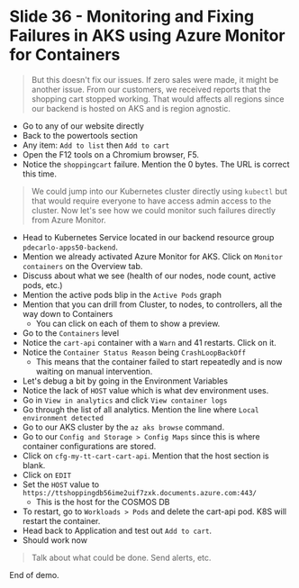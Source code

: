# Slide 36 - Monitoring and Fixing Failures in AKS using Azure Monitor for Containers

> But this doesn't fix our issues. If zero sales were made, it might be another issue. From our customers, we received reports that the shopping cart stopped working. 
> That would affects all regions since our backend is hosted on AKS and is region agnostic.

* Go to any of our website directly
* Back to the powertools section
* Any item: `Add to list` then `Add to cart`
* Open the F12 tools on a Chromium browser, F5.
* Notice the `shoppingcart` failure. Mention the 0 bytes. The URL is correct this time.

> We could jump into our Kubernetes cluster directly using `kubectl` but that would require everyone to have access admin access to the cluster.
> Now let's see how we could monitor such failures directly from Azure Monitor.

* Head to Kubernetes Service located in our backend resource group `pdecarlo-apps50-backend`.
* Mention we already activated Azure Monitor for AKS. Click on `Monitor containers` on the Overview tab.
* Discuss about what we see (health of our nodes, node count, active pods, etc.)
* Mention the active pods blip in the `Active Pods` graph
* Mention that you can drill from Cluster, to nodes, to controllers, all the way down to Containers
  - You can click on each of them to show a preview.
* Go to the `Containers` level
* Notice the `cart-api` container with a `Warn` and 41 restarts. Click on it.
* Notice the `Container Status Reason` being `CrashLoopBackOff`
  - This means that the container failed to start repeatedly and is now waiting on manual intervention.
* Let's debug a bit by going in the Environment Variables
* Notice the lack of `HOST` value which is what dev environment uses.
* Go in `View in analytics` and click `View container logs`
* Go through the list of all analytics. Mention the line where `Local environment detected`
* Go to our AKS cluster by the `az aks browse` command.
* Go to our `Config and Storage > Config Maps` since this is where container configurations are stored.
* Click on `cfg-my-tt-cart-cart-api`. Mention that the host section is blank.
* Click on `EDIT`
* Set the `HOST` value to `https://ttshoppingdb56ime2uif7zxk.documents.azure.com:443/`
  - This is the host for the COSMOS DB
* To restart, go to `Workloads > Pods` and delete the cart-api pod. K8S will restart the container.
* Head back to Application and test out `Add to cart`.
* Should work now

> Talk about what could be done. Send alerts, etc.

End of demo.

